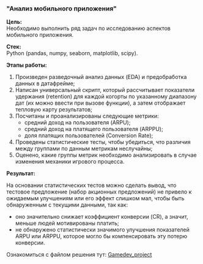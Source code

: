 ### "Анализ мобильного приложения"   

**Цель:**  
Необходимо выполнить ряд задач по исследованию аспектов мобильного приложения.

**Стек:**  
Python (pandas, numpy, seaborn, matplotlib, scipy).

**Этапы работы:**  
1. Произведен разведочный анализ данных (EDA) и предобработка данных в датафрейме;  
2. Написан универсальный скрипт, который рассчитывает показатели удержания (retention) для каждой когорты по указанному диапазону дат (их можно ввести при вызове функции), а затем отображает тепловую карту результатов;
3. Посчитаны и проанализированы следующие метрики:
   - средний доход на пользователя (ARPU);
   - средний доход на платящего пользователя (ARPPU);
   - доля платящих пользователей (Conversion Rate);
4. Проведены статистические тесты, чтобы убедиться, что различия между группами по данным метрикам неслучайны;
5. Оценено, какие группы метрик необходимо анализировать в случае изменения механики игрового процесса.

**Результат:**  

На основании статистических тестов можно сделать вывод, что тестовое предложение (набор акционных предложений) не привело к ожидаемым улучшениям или его эффект слишком мал, чтобы быть обнаруженным с текущими данными, так как:
  - оно значительно снижает коэффициент конверсии (CR), а значит, меньше людей мотивированы платить;
  - не обнаружено статистически значимого улучшения показателей ARPU или ARPPU, которое могло бы компенсировать эту потерю конверсии.

Ознакомиться с файлом решения тут:
[Gamedev_project](Gamedev_project.ipynb)
